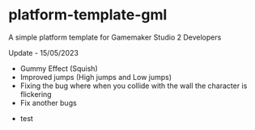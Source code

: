# platform-template-gml
A simple platform template for Gamemaker Studio 2 Developers

Update - 15/05/2023

+ Gummy Effect (Squish)
+ Improved jumps (High jumps and Low jumps)
+ Fixing the bug where when you collide with the wall the character is flickering
+ Fix another bugs
- test
